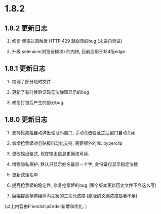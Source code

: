 # 1.8.2

## 1.8.2 更新日志

1. 修复 频率过高触发 HTTP 429 就崩溃的bug (未亲自测试)

2. 升级 selenium(浏览器模块) 的内核, 目前适用于124版edge

## 1.8.1 更新日志

1. 梳理了部分临时文件

2. 更新了有时候验证码无法弹窗显示的bug

3. 修复打包后产生的部分bug.

## 1.8.0 更新日志

1. 支持抢票姬自动弹出验证码窗口, 手动点击验证之后窗口自动关闭

2. 新增抢票姬对剪贴板自动化支持, 需要额外的库: pyperclip

3. 更改输出格式, 现在输出信息更简洁可读.

4. 增强隐私保护, 默认只显示姓名最后一个字, 身份证仅显示指定位数

5. 更新致谢名单

6. 提高抢票姬的稳定性, 修复抢票姬的bug (哪个版本更新历史文件不会这么写)

7. ~~巨幅提高抢票姬体内文案的二次元浓度 (原版的文案浓度显著不足)~~

(以上内容由FriendshipEnder新增和优化. )
